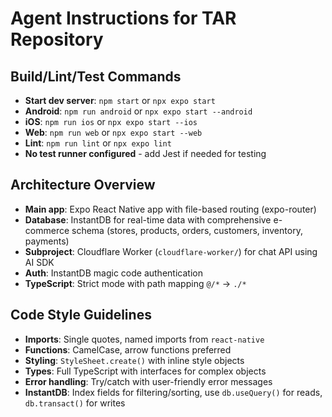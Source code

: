 # Agent Instructions for TAR Repository

## Build/Lint/Test Commands
- **Start dev server**: `npm start` or `npx expo start`
- **Android**: `npm run android` or `npx expo start --android`
- **iOS**: `npm run ios` or `npx expo start --ios`
- **Web**: `npm run web` or `npx expo start --web`
- **Lint**: `npm run lint` or `npx expo lint`
- **No test runner configured** - add Jest if needed for testing

## Architecture Overview
- **Main app**: Expo React Native app with file-based routing (expo-router)
- **Database**: InstantDB for real-time data with comprehensive e-commerce schema (stores, products, orders, customers, inventory, payments)
- **Subproject**: Cloudflare Worker (`cloudflare-worker/`) for chat API using AI SDK
- **Auth**: InstantDB magic code authentication
- **TypeScript**: Strict mode with path mapping `@/*` → `./*`

## Code Style Guidelines
- **Imports**: Single quotes, named imports from `react-native`
- **Functions**: CamelCase, arrow functions preferred
- **Styling**: `StyleSheet.create()` with inline style objects
- **Types**: Full TypeScript with interfaces for complex objects
- **Error handling**: Try/catch with user-friendly error messages
- **InstantDB**: Index fields for filtering/sorting, use `db.useQuery()` for reads, `db.transact()` for writes
